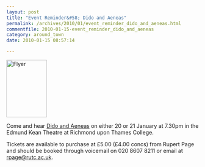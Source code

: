 ```yaml
---
layout: post
title: "Event Reminder&#58; Dido and Aeneas"
permalink: /archives/2010/01/event_reminder_dido_and_aeneas.html
commentfile: 2010-01-15-event_reminder_dido_and_aeneas
category: around_town
date: 2010-01-15 08:57:14

---
```


<a href="/assets/images/2010/DIDOAENEAS.jpg" title="See larger version of - Flyer"><img src="/assets/images/2010/DIDOAENEAS_thumb.jpg" width="106" height="150" alt="Flyer" class="photo right" /></a>

Come and hear [Dido and Aeneas](https://stmargarets.london/event/concert/200705142359) on either 20 or 21 January at 7.30pm in the Edmund Kean Theatre at Richmond upon Thames College.

Tickets are available to purchase at £5.00 (£4.00 concs) from Rupert Page and should be booked through voicemail on 020 8607 8211 or email at <rpage@rutc.ac.uk>.
